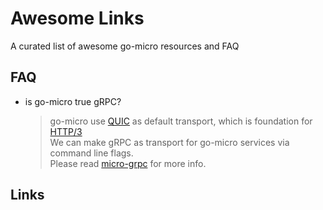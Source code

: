 # Awesome Links

A curated list of awesome go-micro resources and FAQ

## FAQ

- is go-micro true gRPC?

  > go-micro use [QUIC](https://github.com/lucas-clemente/quic-go) as default transport, which is foundation for [HTTP/3](https://nordicapis.com/what-is-coming-in-http-3-quic/)<br/>
  > We can make gRPC as transport for go-micro services via command line flags.<br/>
  > Please read [micro-grpc](https://github.com/micro/development/blob/master/grpc.md) for more info.

## Links

